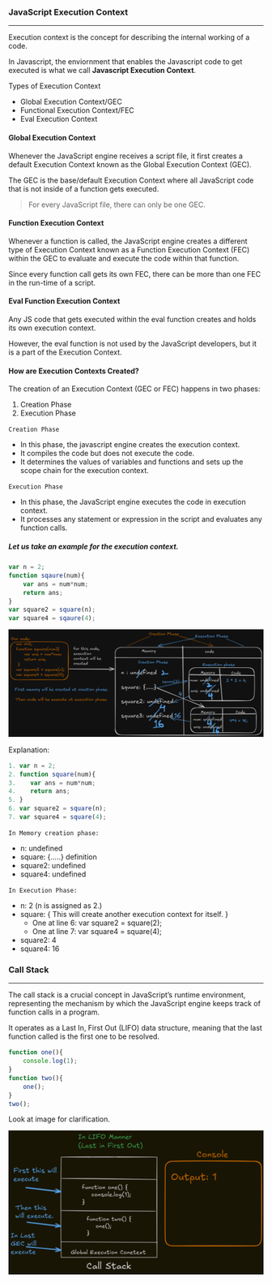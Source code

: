 ### JavaScript Execution Context
---

Execution context is the concept for describing the internal working of a code. 

In Javascript, the enviornment that enables the Javascript code to get executed is what we call <b>Javascript Execution Context</b>.

Types of Execution Context
- Global Execution Context/GEC
- Functional Execution Context/FEC
- Eval Execution Context

#### Global Execution Context
Whenever the JavaScript engine receives a script file, it first creates a default Execution Context known as the Global Execution Context (GEC).

The GEC is the base/default Execution Context where all JavaScript code that is not inside of a function gets executed.

> For every JavaScript file, there can only be one GEC.

#### Function Execution Context
Whenever a function is called, the JavaScript engine creates a different type of Execution Context known as a Function Execution Context (FEC) within the GEC to evaluate and execute the code within that function.

Since every function call gets its own FEC, there can be more than one FEC in the run-time of a script.

#### Eval Function Execution Context
Any JS code that gets executed within the eval function creates and holds its own execution context. 

However, the eval function is not used by the JavaScript developers, but it is a part of the Execution Context.

#### How are Execution Contexts Created?
The creation of an Execution Context (GEC or FEC) happens in two phases:

1. Creation Phase
2. Execution Phase

`Creation Phase`
- In this phase, the javascript engine creates the execution context.
- It compiles the code but does not execute the code.
- It determines the values of variables and functions and sets up the scope chain for the execution context.

`Execution Phase`
- In this phase, the JavaScript engine executes the code in execution context.
- It processes any statement or expression in the script and evaluates any function calls.


##### Let us take an example for the execution context.

```js
var n = 2;
function sqaure(num){
    var ans = num*num;
    return ans;
}
var square2 = square(n);
var square4 = sqaure(4);
```

![Understandable Execution Context](/00-compiled-images/Untitled-2024-10-30-0901.png)

Explanation:

```js
1. var n = 2;
2. function square(num){
3.    var ans = num*num;
4.    return ans;
5. }
6. var square2 = square(n);
7. var square4 = square(4);
```

`In Memory creation phase:` 
- n: undefined
- square: {.....} definition
- square2: undefined
- square4: undefined

`In Execution Phase:` 
- n: 2 (n is assigned as 2.)
- square: { This will create another execution context for itself. }
    - One at line 6: var square2 = square(2);
    - One at line 7: var square4 = square(4); 
- square2: 4
- square4: 16


### Call Stack
---
The call stack is a crucial concept in JavaScript’s runtime environment, representing the mechanism by which the JavaScript engine keeps track of function calls in a program.

It operates as a Last In, First Out (LIFO) data structure, meaning that the last function called is the first one to be resolved.

```js
function one(){
    console.log(1);
}
function two(){
    one();
}
two();
```

Look at image for clarification.

![Call Stack](/00-compiled-images/call_stack-img.png)